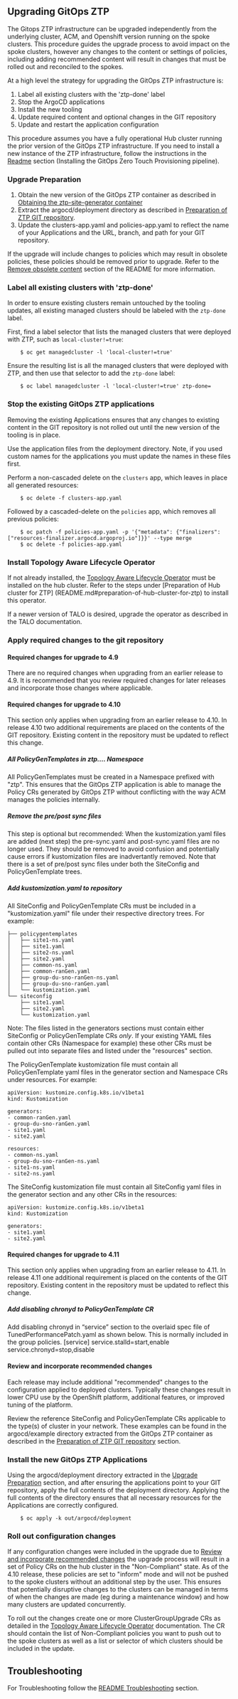 ## Upgrading GitOps ZTP
The Gitops ZTP infrastructure can be upgraded independently from the underlying cluster, ACM, and Openshift version running on the spoke clusters. This procedure guides the upgrade process to avoid impact on the spoke clusters, however any changes to the content or settings of policies, including adding recommended content will result in changes that must be rolled out and reconciled to the spokes.

At a high level the strategy for upgrading the GitOps ZTP infrastructure is:
1. Label all existing clusters with the 'ztp-done' label
1. Stop the ArgoCD applications
1. Install the new tooling
1. Update required content and optional changes in the GIT repository
1. Update and restart the application configuration

This procedure assumes you have a fully operational Hub cluster running the prior version of the GitOps ZTP infrastructure. If you need to install a new instance of the ZTP infrastructure, follow the instructions in the [Readme](README.md) section (Installing the GitOps Zero Touch Provisioning pipeline).

### Upgrade Preparation
1. Obtain the new version of the GitOps ZTP container as described in [Obtaining the ztp-site-generator container](README.md#obtaining-the-ztp-site-generator-container)
1. Extract the argocd/deployment directory as described in [Preparation of ZTP GIT repository](README.md#preparation-of-ztp-git-repository).
1. Update the clusters-app.yaml and policies-app.yaml to reflect the name of your Applications and the URL, branch, and path for your GIT repository.

If the upgrade will include changes to policies which may result in obsolete policies, these policies should be removed prior to upgrade. Refer to the [Remove obsolete content](README.md#remove-obsolete-content) section of the README for more information.

### Label all existing clusters with 'ztp-done'
In order to ensure existing clusters remain untouched by the tooling updates, all existing managed clusters should be labeled with the `ztp-done` label.

First, find a label selector that lists the managed clusters that were deployed with ZTP, such as `local-cluster!=true`:
```
    $ oc get managedcluster -l 'local-cluster!=true'
```

Ensure the resulting list is all the managed clusters that were deployed with ZTP, and then use that selector to add the `ztp-done` label:
```
    $ oc label managedcluster -l 'local-cluster!=true' ztp-done=
```

### Stop the existing GitOps ZTP applications
Removing the existing Applications ensures that any changes to
existing content in the GIT repository is not rolled out until the new
version of the tooling is in place.

Use the application files from the deployment directory. Note, if you used
custom names for the applications you must update the names in these files
first.

Perform a non-cascaded delete on the `clusters` app, which leaves in place all
generated resources:
```
    $ oc delete -f clusters-app.yaml
```

Followed by a cascaded-delete on the `policies` app, which removes all previous
policies:
```
    $ oc patch -f policies-app.yaml -p '{"metadata": {"finalizers": ["resources-finalizer.argocd.argoproj.io"]}}' --type merge
    $ oc delete -f policies-app.yaml
```

### Install Topology Aware Lifecycle Operator
If not already installed, the [Topology Aware Lifecycle Operator](https://github.com/openshift-kni/cluster-group-upgrades-operator#readme) must be installed on the hub cluster. Refer to the steps under [Preparation of Hub cluster for ZTP] (README.md#preparation-of-hub-cluster-for-ztp) to install this operator.

If a newer version of TALO is desired, upgrade the operator as described in the TALO documentation.

### Apply required changes to the git repository

#### Required changes for upgrade to 4.9
There are no required changes when upgrading from an earlier release to 4.9. It is recommended that you review required changes for later releases and incorporate those changes where applicable.

#### Required changes for upgrade to 4.10
This section only applies when upgrading from an earlier release to 4.10. In release 4.10 two additional requirements are placed on the contents of the GIT repository. Existing content in the repository must be updated to reflect this change.

##### All PolicyGenTemplates in ztp.... Namespace

All PolicyGenTemplates must be created in a Namespace prefixed with "ztp". This ensures that the GitOps ZTP application is able to manage the Policy CRs generated by GitOps ZTP without conflicting with the way ACM manages the policies internally.

##### Remove the pre/post sync files

This step is optional but recommended: When the kustomization.yaml files are added (next step) the pre-sync.yaml and post-sync.yaml files are no longer used. They should be removed to avoid confusion and potentially cause errors if kustomization files are inadvertantly removed. Note that there is a set of pre/post sync files under both the SiteConfig and PolicyGenTemplate trees.

##### Add kustomization.yaml to repository

All SiteConfig and PolicyGenTemplate CRs must be included in a "kustomization.yaml" file under their respective directory trees. For example:
```
├── policygentemplates
│   ├── site1-ns.yaml
│   ├── site1.yaml
│   ├── site2-ns.yaml
│   ├── site2.yaml
│   ├── common-ns.yaml
│   ├── common-ranGen.yaml
│   ├── group-du-sno-ranGen-ns.yaml
│   ├── group-du-sno-ranGen.yaml
│   └── kustomization.yaml
└── siteconfig
    ├── site1.yaml
    ├── site2.yaml
    └── kustomization.yaml
```

Note: The files listed in the generators sections must contain either SiteConfig or PolicyGenTemplate CRs _only_. If your existing YAML files contain other CRs (Namespace for example) these other CRs must be pulled out into separate files and listed under the "resources" section.

The PolicyGenTemplate kustomization file must contain all PolicyGenTemplate yaml files in the generator section and Namespace CRs under resources. For example:
```
apiVersion: kustomize.config.k8s.io/v1beta1
kind: Kustomization

generators:
- common-ranGen.yaml
- group-du-sno-ranGen.yaml
- site1.yaml
- site2.yaml

resources:
- common-ns.yaml
- group-du-sno-ranGen-ns.yaml
- site1-ns.yaml
- site2-ns.yaml

```

The SiteConfig kustomization file must contain all SiteConfig yaml files in the generator section and any other CRs in the resources:
```
apiVersion: kustomize.config.k8s.io/v1beta1
kind: Kustomization

generators:
- site1.yaml
- site2.yaml
```

#### Required changes for upgrade to 4.11
This section only applies when upgrading from an earlier release to 4.11. In release 4.11 one additional requirement is placed on the contents of the GIT repository. Existing content in the repository must be updated to reflect this change.

##### Add disabling chronyd to PolicyGenTemplate CR
Add disabling chronyd in “service” section to the overlaid spec file of TunedPerformancePatch.yaml as shown below. This is normally included in the group policies.
[service]
service.stalld=start,enable
service.chronyd=stop,disable

#### Review and incorporate recommended changes
Each release may include additional "recommended" changes to the configuration applied to deployed clusters. Typically these changes result in lower CPU use by the OpenShift platform, additional features, or improved tuning of the platform.

Review the reference SiteConfig and PolicyGenTemplate CRs applicable to the type(s) of cluster in your network. These examples can be found in the argocd/example directory extracted from the GitOps ZTP container as described in the  [Preparation of ZTP GIT repository](README.md#preparation-of-ztp-git-repository) section.

### Install the new GitOps ZTP Applications
Using the argocd/deployment directory extracted in the [Upgrade Preparation](#upgrade-preparation) section, and after ensuring the applications point to your GIT repository, apply the full contents of the deployment directory. Applying the full contents of the directory ensures that all necessary resources for the Applications are correctly configured.

```
    $ oc apply -k out/argocd/deployment
```

### Roll out configuration changes
If any configuration changes were included in the upgrade due to [Review and incorporate recommended changes](#review-and-incorporate-recommended-changes) the upgrade process will result in a set of Policy CRs on the hub cluster in the "Non-Compliant" state. As of the 4.10 release, these policies are set to "inform" mode and will not be pushed to the spoke clusters without an additional step by the user. This ensures that potentially disruptive changes to the clusters can be managed in terms of when the changes are made (eg during a maintenance window) and how many clusters are updated concurrently.

To roll out the changes create one or more ClusterGroupUpgrade CRs as detailed in the [Topology Aware Lifecycle Operator](https://github.com/openshift-kni/cluster-group-upgrades-operator#readme) documentation. The CR should contain the list of Non-Compliant policies you want to push out to the spoke clusters as well as a list or selector of which clusters should be included in the update.

## Troubleshooting
For Troubleshooting follow the [README Troubleshooting](README.md#troubleshooting-gitops-ztp) section.

